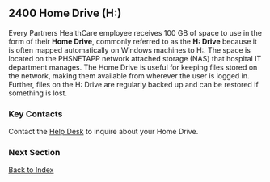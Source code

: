 ## 2400 Home Drive (H:)

Every Partners HealthCare employee receives 100 GB of space to use in the form of their **Home Drive**, commonly referred to as the **H: Drive** because it is often mapped automatically on Windows machines to H:. The space is located on the PHSNETAPP network attached storage (NAS) that hospital IT department manages. The Home Drive is useful for keeping files stored on the network, making them available from wherever the user is logged in. Further, files on the H: Drive are regularly backed up and can be restored if something is lost.


### Key Contacts

Contact the [Help Desk](http://helpdeskselfservice.partners.org/) to inquire about your Home Drive.


### Next Section

[Back to Index](https://github.com/sleepepi/howto/blob/master/README.md)
